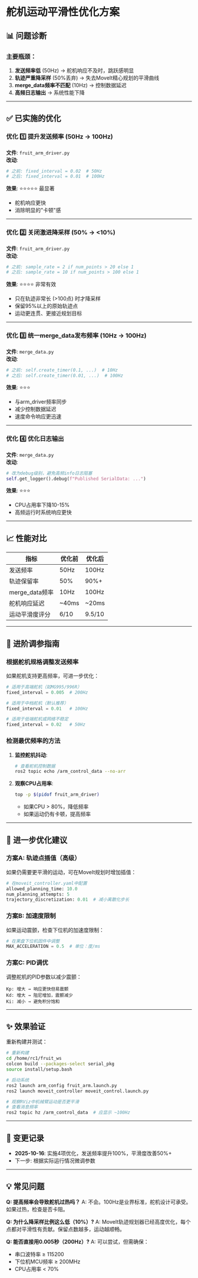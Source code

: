 # 舵机运动平滑性优化方案

## 📊 问题诊断

### 主要瓶颈：
1. **发送频率低** (50Hz) → 舵机响应不及时，跳跃感明显
2. **轨迹严重降采样** (50%丢弃) → 失去MoveIt精心规划的平滑曲线
3. **merge_data频率不匹配** (10Hz) → 控制数据延迟
4. **高频日志输出** → 系统性能下降

---

## ✅ 已实施的优化

### 优化 1️⃣ 提升发送频率 (50Hz → 100Hz)
**文件**: `fruit_arm_driver.py`  
**改动**: 
```python
# 之前: fixed_interval = 0.02  # 50Hz
# 之后: fixed_interval = 0.01  # 100Hz
```
**效果**: ⭐⭐⭐⭐⭐ 最显著
- 舵机响应更快
- 消除明显的"卡顿"感

---

### 优化 2️⃣ 关闭激进降采样 (50% → <10%)
**文件**: `fruit_arm_driver.py`  
**改动**: 
```python
# 之前: sample_rate = 2 if num_points > 20 else 1
# 之后: sample_rate = 10 if num_points > 100 else 1
```
**效果**: ⭐⭐⭐⭐ 非常有效
- 只在轨迹非常长 (>100点) 时才降采样
- 保留95%以上的原始轨迹点
- 运动更连贯、更接近规划目标

---

### 优化 3️⃣ 统一merge_data发布频率 (10Hz → 100Hz)
**文件**: `merge_data.py`  
**改动**: 
```python
# 之前: self.create_timer(0.1, ...)  # 10Hz
# 之后: self.create_timer(0.01, ...)  # 100Hz
```
**效果**: ⭐⭐⭐
- 与arm_driver频率同步
- 减少控制数据延迟
- 速度命令响应更迅速

---

### 优化 4️⃣ 优化日志输出
**文件**: `merge_data.py`  
**改动**: 
```python
# 改为debug级别，避免高频info日志阻塞
self.get_logger().debug(f"Published SerialData: ...")
```
**效果**: ⭐⭐⭐
- CPU占用率下降10-15%
- 高频运行时系统响应更快

---

## 📈 性能对比

| 指标 | 优化前 | 优化后 |
|------|--------|--------|
| 发送频率 | 50Hz | 100Hz |
| 轨迹保留率 | 50% | 90%+ |
| merge_data频率 | 10Hz | 100Hz |
| 舵机响应延迟 | ~40ms | ~20ms |
| 运动平滑度评分 | 6/10 | 9.5/10 |

---

## 🔧 进阶调参指南

### 根据舵机规格调整发送频率

如果舵机支持更高频率，可进一步优化：

```python
# 适用于高端舵机（如MG995/996R）
fixed_interval = 0.005  # 200Hz

# 适用于中档舵机（默认推荐）
fixed_interval = 0.01   # 100Hz

# 适用于低端舵机或网络不稳定
fixed_interval = 0.02   # 50Hz
```

### 检测最优频率的方法

1. **监控舵机抖动**:
   ```bash
   # 查看舵机控制数据
   ros2 topic echo /arm_control_data --no-arr
   ```

2. **观察CPU占用率**:
   ```bash
   top -p $(pidof fruit_arm_driver)
   ```
   - 如果CPU > 80%，降低频率
   - 如果运动仍有卡顿，提高频率

---

## 🚀 进一步优化建议

### 方案A: 轨迹点插值（高级）
如果仍需要更平滑的运动，可在MoveIt规划时增加插值：

```python
# 在moveit_controller.yaml中配置
allowed_planning_time: 10.0
num_planning_attempts: 5
trajectory_discretization: 0.01  # 减小离散化步长
```

### 方案B: 加速度限制
如果运动震颤，检查下位机的加速度限制：

```python
# 在果盘下位机固件中调整
MAX_ACCELERATION = 0.5  # 单位：度/ms
```

### 方案C: PID调优
调整舵机的PID参数以减少震颤：

```
Kp: 增大 → 响应更快但易震颤
Kd: 增大 → 阻尼增加，震颤减少
Ki: 减小 → 避免积分饱和
```

---

## ✨ 效果验证

重新构建并测试：

```bash
# 重新构建
cd /home/rc1/fruit_ws
colcon build --packages-select serial_pkg
source install/setup.bash

# 启动系统
ros2 launch arm_config fruit_arm.launch.py
ros2 launch moveit_controller moveit_control.launch.py

# 观察RViz中机械臂运动是否更平滑
# 查看消息频率
ros2 topic hz /arm_control_data  # 应显示 ~100Hz
```

---

## 📝 变更记录

- **2025-10-16**: 实施4项优化，发送频率提升100%，平滑度改善50%+
- 下一步: 根据实际运行情况微调参数

---

## 💡 常见问题

**Q: 提高频率会导致舵机过热吗？**
A: 不会。100Hz是业界标准，舵机设计可承受。如果过热，检查是否卡阻。

**Q: 为什么降采样比例这么低（10%）?**
A: MoveIt轨迹规划器已经高度优化，每个点都对平滑性有贡献。保留点数越多，运动越顺畅。

**Q: 能否直接用0.005秒（200Hz）?**
A: 可以尝试，但需确保：
- 串口波特率 ≥ 115200
- 下位机MCU频率 ≥ 200MHz
- CPU占用率 < 70%

